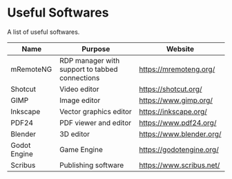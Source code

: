 # Useful Softwares

A list of useful softwares.

| Name                         | Purpose                                                                              | Website                                         |
|------------------------------|--------------------------------------------------------------------------------------|-------------------------------------------------|
| mRemoteNG                    | RDP manager with support to tabbed connections                                       | https://mremoteng.org/                          |
| Shotcut                      | Video editor                                                                         | https://shotcut.org/                            |
| GIMP                         | Image editor                                                                         | https://www.gimp.org/                           |
| Inkscape                     | Vector graphics editor                                                               | https://inkscape.org/                           |
| PDF24                        | PDF viewer and editor                                                                | https://www.pdf24.org/                          |
| Blender                      | 3D editor                                                                            | https://www.blender.org/                        |
| Godot Engine                 | Game Engine                                                                          | https://godotengine.org/                        |
| Scribus                      | Publishing software                                                                  | https://www.scribus.net/                        |


<!--
|                             |                                                                                       |                                                 |
-->
